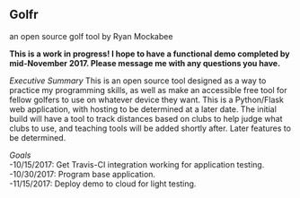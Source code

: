 ## Golfr ##
an open source golf tool by Ryan Mockabee

**This is a work in progress! I hope to have a functional demo completed by mid-November 2017. Please message me with any questions you have.**

*Executive Summary*
This is an open source tool designed as a way to practice my programming skills, as well as make an accessible free tool for fellow golfers to use on whatever device they want. This is a Python/Flask web application, with hosting to be determined at a later date. The initial build will have a tool to track distances based on clubs to help judge what clubs to use, and teaching tools will be added shortly after. Later features to be determined.

*Goals*  
-10/15/2017: Get Travis-CI integration working for application testing.    
-10/30/2017: Program base application.  
-11/15/2017: Deploy demo to cloud for light testing.   
